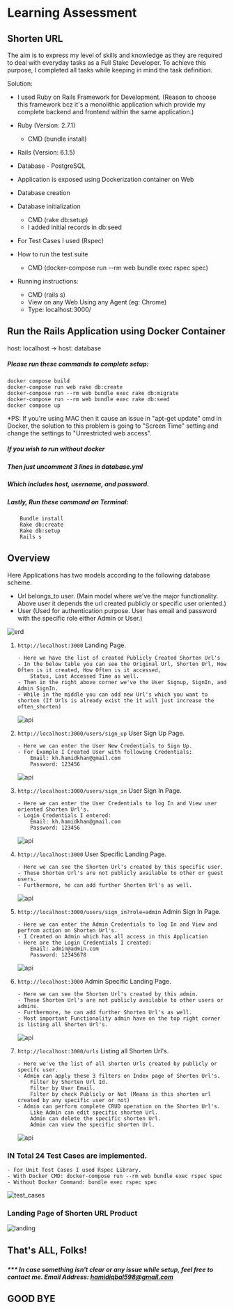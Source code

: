 # Learning Assessment
## Shorten URL

The aim is to express my level of skills and knowledge as they are required to deal with everyday tasks as a Full Stakc Developer.
To achieve this purpose, I completed all tasks while keeping in mind the task definition.

Solution:
* I used Ruby on Rails Framework for Development.
  (Reason to choose this framework bcz it's a monolithic application which provide my complete backend and frontend within the same application.)
* Ruby (Version: 2.7.1)
    * CMD (bundle install)
* Rails (Version: 6.1.5)
* Database - PostgreSQL
* Application is exposed using Dockerization container on Web
* Database creation
* Database initialization
    * CMD (rake db:setup)
    * I added initial records in db:seed

* For Test Cases I used (Rspec)
* How to run the test suite
    * CMD (docker-compose run --rm web bundle exec rspec spec)

* Running instructions:
    * CMD (rails s)
    * View on any Web Using any Agent (eg: Chrome)
    * Type: localhost:3000/

## Run the Rails Application using Docker Container

host: localhost -> host: database

##### Please run these commands to complete setup:

```
docker compose build
docker-compose run web rake db:create
docker-compose run --rm web bundle exec rake db:migrate
docker-compose run --rm web bundle exec rake db:seed
docker compose up
```
*PS: If you're using MAC then it cause an issue in "apt-get update" cmd in Docker, the solution to this problem is going to "Screen Time" setting and change the settings to "Unrestricted web access".

##### If you wish to run without docker
##### Then just uncomment 3 lines in database.yml
##### Which includes host, username, and password.
##### Lastly, Run these command on Terminal:
```
    Bundle install
    Rake db:create
    Rake db:setup
    Rails s
```


## Overview

Here Applications has two models according to the following database scheme.
* Url belongs_to user. (Main model where we've the major functionality. Above user it depends the url created publicly or specific user oriented.)
* User (Used for authentication purpose. User has email and password with the specific role either Admin or User.)

![erd](public/erd.jpg)


1. `http://localhost:3000` Landing Page.
    ```
   - Here we have the list of created Publicly Created Shorten Url's
   - In the below table you can see the Original Url, Shorten Url, How Often is it created, How Often is it accessed,
        Status, Last Accessed Time as well.
   - Then in the right above corner we've the User Signup, SignIn, and Admin SignIn.
   - While in the middle you can add new Url's which you want to shorten (If Urls is already exist the it will just increase the often_shorten)
    ```
   ![api](public/landing_page.png)


2. `http://localhost:3000/users/sign_up` User Sign Up Page.
    ```
    - Here we can enter the User New Credentials to Sign Up.
    - For Example I Created User with following Credentials:
        Email: kh.hamidkhan@gmail.com
        Password: 123456
    ```
   ![api](public/user_sign_up.png)


3. `http://localhost:3000/users/sign_in` User Sign In Page.
    ```
    - Here we can enter the User Credentials to log In and View user oriented Shorten Url's.
    - Login Credentials I entered:
        Email: kh.hamidkhan@gmail.com
        Password: 123456
    ```
   ![api](public/user_log_in.png)


4. `http://localhost:3000` User Specific Landing Page.
    ```
    - Here we can see the Shorten Url's created by this specific user.
    - These Shorten Url's are not publicly available to other or guest users.
    - Furthermore, he can add further Shorten Url's as well.
    ```
   ![api](public/user_specific_urls.png)


5. `http://localhost:3000/users/sign_in?role=admin` Admin Sign In Page.
    ```
    - Here we can enter the Admin Credentials to log In and View and perfrom action on Shorten Url's.
    - I Created on Admin which has all access in this Application 
    - Here are the Login Credentials I created:
        Email: admin@admin.com
        Password: 12345678
    ```
   ![api](public/admin_log_in.png)


6. `http://localhost:3000` Admin Specific Landing Page.
    ```
    - Here we can see the Shorten Url's created by this admin.
    - These Shorten Url's are not publicly available to other users or admins.
    - Furthermore, he can add further Shorten Url's as well.
    - Most important Functionality admin have on the top right corner is listing all Shorten Url's.
    ```
   ![api](public/admin_specific_urls.png)



7. `http://localhost:3000/urls` Listing all Shorten Url's.
    ```
    - Here we've the list of all shorten Urls created by publicly or specifc user.
    - Admin can apply these 3 filters on Index page of Shorten Url's.
        Filter by Shorten Url Id.
        Filter by User Email.
        Filter by check Publicly or Not (Means is this shorten url created by any specific user or not)
    - Admin can perform complete CRUD operation on the Shorten Url's.
        Like Admin can edit specific shorten Url. 
        Admin can delete the specific shorten Url.
        Admin can view the specific shorten Url.
    ```
   ![api](public/list_urls.png)

### IN Total 24 Test Cases are implemented.

    - For Unit Test Cases I used Rspec Library.
    - With Docker CMD: docker-compose run --rm web bundle exec rspec spec
    - Without Docker Command: bundle exec rspec spec

![test_cases](public/test_cases.png)


### Landing Page of Shorten URL Product

![landing](public/Landing.png)


## That's ALL, Folks!

###

##### *** In case something isn't clear or any issue while setup, feel free to contact me. Email Address: hamidiqbal598@gmail.com

## GOOD BYE

